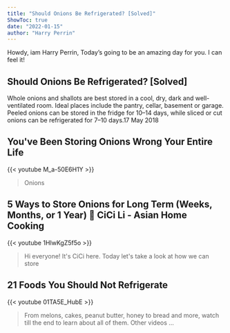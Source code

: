 ```yaml
---
title: "Should Onions Be Refrigerated? [Solved]"
ShowToc: true 
date: "2022-01-15"
author: "Harry Perrin" 
---
```


Howdy, iam Harry Perrin, Today’s going to be an amazing day for you. I can feel it!
## Should Onions Be Refrigerated? [Solved]
Whole onions and shallots are best stored in a cool, dry, dark and well-ventilated room. Ideal places include the pantry, cellar, basement or garage. Peeled onions can be stored in the fridge for 10–14 days, while sliced or cut onions can be refrigerated for 7–10 days.17 May 2018

## You've Been Storing Onions Wrong Your Entire Life
{{< youtube M_a-50E6H1Y >}}
>Onions

## 5 Ways to Store Onions for Long Term (Weeks, Months, or 1 Year) 🧅 CiCi Li - Asian Home Cooking
{{< youtube 1HIwKgZ5f5o >}}
>Hi everyone! It's CiCi here. Today let's take a look at how we can store 

## 21 Foods You Should Not Refrigerate
{{< youtube 01TA5E_HubE >}}
>From melons, cakes, peanut butter, honey to bread and more, watch till the end to learn about all of them. Other videos ...

